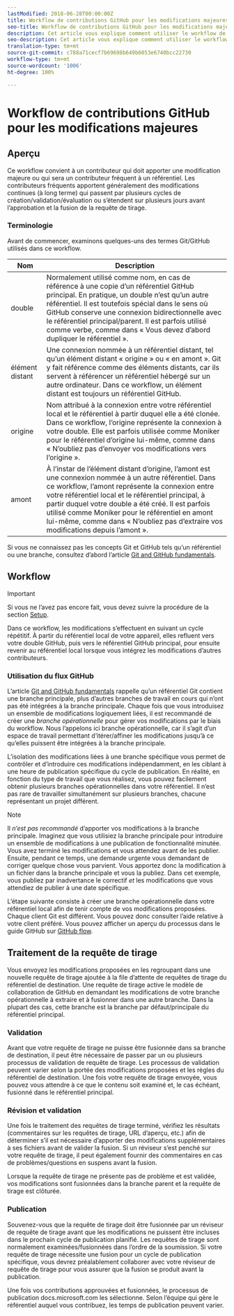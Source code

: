 ```yaml
---
lastModified: 2018-06-28T00:00:00Z
title: Workflow de contributions GitHub pour les modifications majeures
seo-title: Workflow de contributions GitHub pour les modifications majeures apportées à la documentation Adobe
description: Cet article vous explique comment utiliser le workflow de contributions « majeures » pour apporter des contributions à la documentation Adobe.
seo-description: Cet article vous explique comment utiliser le workflow de contributions « majeures » pour apporter des contributions à la documentation Adobe.
translation-type: tm+mt
source-git-commit: c788a71cecf7b69698b649b6053e6740bcc22730
workflow-type: tm+mt
source-wordcount: '1006'
ht-degree: 100%

---
```



# Workflow de contributions GitHub pour les modifications majeures

<!--
>[!IMPORTANT]
>All repositories that publish to docs.adobe.com have adopted the [Adobe Open Source Code of Conduct](../../code-of-conduct.md) or the [.NET Foundation Code of Conduct](https://dotnetfoundation.org/code-of-conduct). For more information, see the [Contributing](../../contributing.md) article.
>
> Minor corrections or clarifications to documentation and code examples in public repositories are covered by the [Adobe Documentation Terms of Use](https://www.adobe.com/legal/terms.html). New or significant changes generate a comment in the pull request, asking you to submit an online Contribution License Agreement (CLA) if you are not an employee of Adobe. We need you to complete the online form before we can review or accept your pull request.
--->

## Aperçu

Ce workflow convient à un contributeur qui doit apporter une modification majeure ou qui sera un contributeur fréquent à un référentiel. Les contributeurs fréquents apportent généralement des modifications continues (à long terme) qui passent par plusieurs cycles de création/validation/évaluation ou s’étendent sur plusieurs jours avant l’approbation et la fusion de la requête de tirage.

### Terminologie

Avant de commencer, examinons quelques-uns des termes Git/GitHub utilisés dans ce workflow.

| Nom | Description |
|-----------|-------------|
| double | Normalement utilisé comme nom, en cas de référence à une copie d’un référentiel GitHub principal. En pratique, un double n’est qu’un autre référentiel. Il est toutefois spécial dans le sens où GitHub conserve une connexion bidirectionnelle avec le référentiel principal/parent. Il est parfois utilisé comme verbe, comme dans « Vous devez d’abord dupliquer le référentiel ». |
| élément distant | Une connexion nommée à un référentiel distant, tel qu’un élément distant « origine » ou « en amont ». Git y fait référence comme des éléments distants, car ils servent à référencer un référentiel hébergé sur un autre ordinateur. Dans ce workflow, un élément distant est toujours un référentiel GitHub. |
| origine | Nom attribué à la connexion entre votre référentiel local et le référentiel à partir duquel elle a été clonée. Dans ce workflow, l’origine représente la connexion à votre double. Elle est parfois utilisée comme Moniker pour le référentiel d’origine lui-même, comme dans « N’oubliez pas d’envoyer vos modifications vers l’origine ». |
| amont | À l’instar de l’élément distant d’origine, l’amont est une connexion nommée à un autre référentiel. Dans ce workflow, l’amont représente la connexion entre votre référentiel local et le référentiel principal, à partir duquel votre double a été créé. Il est parfois utilisé comme Moniker pour le référentiel en amont lui-même, comme dans « N’oubliez pas d’extraire vos modifications depuis l’amont ». |

Si vous ne connaissez pas les concepts Git et GitHub tels qu’un référentiel ou une branche, consultez d’abord l’article [Git and GitHub fundamentals](git-fundamentals.md).

## Workflow

>[!IMPORTANT]
> Si vous ne l’avez pas encore fait, vous devez suivre la procédure de la section [Setup](github-signup.md).

Dans ce workflow, les modifications s’effectuent en suivant un cycle répétitif. À partir du référentiel local de votre appareil, elles refluent vers votre double GitHub, puis vers le référentiel GitHub principal, pour ensuite revenir au référentiel local lorsque vous intégrez les modifications d’autres contributeurs.

### Utilisation du flux GitHub

L’article [Git and GitHub fundamentals](git-fundamentals.md) rappelle qu’un référentiel Git contient une branche principale, plus d’autres branches de travail en cours qui n’ont pas été intégrées à la branche principale. Chaque fois que vous introduisez un ensemble de modifications logiquement liées, il est recommandé de créer une *branche opérationnelle* pour gérer vos modifications par le biais du workflow. Nous l’appelons ici branche opérationnelle, car il s’agit d’un espace de travail permettant d’itérer/affiner les modifications jusqu’à ce qu’elles puissent être intégrées à la branche principale.

L’isolation des modifications liées à une branche spécifique vous permet de contrôler et d’introduire ces modifications indépendamment, en les ciblant à une heure de publication spécifique du cycle de publication. En réalité, en fonction du type de travail que vous réalisez, vous pouvez facilement obtenir plusieurs branches opérationnelles dans votre référentiel. Il n’est pas rare de travailler simultanément sur plusieurs branches, chacune représentant un projet différent.

>[!NOTE]
>
>Il *n’est pas recommandé* d’apporter vos modifications à la branche principale. Imaginez que vous utilisiez la branche principale pour introduire un ensemble de modifications à une publication de fonctionnalité minutée. Vous avez terminé les modifications et vous attendez avant de les publier. Ensuite, pendant ce temps, une demande urgente vous demandant de corriger quelque chose vous parvient. Vous apportez donc la modification à un fichier dans la branche principale et vous la publiez. Dans cet exemple, vous publiez par inadvertance le correctif *et* les modifications que vous attendiez de publier à une date spécifique.

L’étape suivante consiste à créer une branche opérationnelle dans votre référentiel local afin de tenir compte de vos modifications proposées. Chaque client Git est différent. Vous pouvez donc consulter l’aide relative à votre client préféré. Vous pouvez afficher un aperçu du processus dans le guide GitHub sur [GitHub flow](https://guides.github.com/introduction/flow/).

## Traitement de la requête de tirage

Vous envoyez les modifications proposées en les regroupant dans une nouvelle requête de tirage ajoutée à la file d’attente de requêtes de tirage du référentiel de destination. Une requête de tirage active le modèle de collaboration de GitHub en demandant les modifications de votre branche opérationnelle à extraire et à fusionner dans une autre branche. Dans la plupart des cas, cette branche est la branche par défaut/principale du référentiel principal.

### Validation

Avant que votre requête de tirage ne puisse être fusionnée dans sa branche de destination, il peut être nécessaire de passer par un ou plusieurs processus de validation de requête de tirage. Les processus de validation peuvent varier selon la portée des modifications proposées et les règles du référentiel de destination. Une fois votre requête de tirage envoyée, vous pouvez vous attendre à ce que le contenu soit examiné et, le cas échéant, fusionné dans le référentiel principal.

### Révision et validation

Une fois le traitement des requêtes de tirage terminé, vérifiez les résultats (commentaires sur les requêtes de tirage, URL d’aperçu, etc.) afin de déterminer s’il est nécessaire d’apporter des modifications supplémentaires à ses fichiers avant de valider la fusion. Si un réviseur s’est penché sur votre requête de tirage, il peut également fournir des commentaires en cas de problèmes/questions en suspens avant la fusion.

Lorsque la requête de tirage ne présente pas de problème et est validée, vos modifications sont fusionnées dans la branche parent et la requête de tirage est clôturée.

### Publication

Souvenez-vous que la requête de tirage doit être fusionnée par un réviseur de requête de tirage avant que les modifications ne puissent être incluses dans le prochain cycle de publication planifié. Les requêtes de tirage sont normalement examinées/fusionnées dans l’ordre de la soumission. Si votre requête de tirage nécessite une fusion pour un cycle de publication spécifique, vous devrez préalablement collaborer avec votre réviseur de requête de tirage pour vous assurer que la fusion se produit avant la publication.

Une fois vos contributions approuvées et fusionnées, le processus de publication docs.microsoft.com les sélectionne. Selon l’équipe qui gère le référentiel auquel vous contribuez, les temps de publication peuvent varier.
